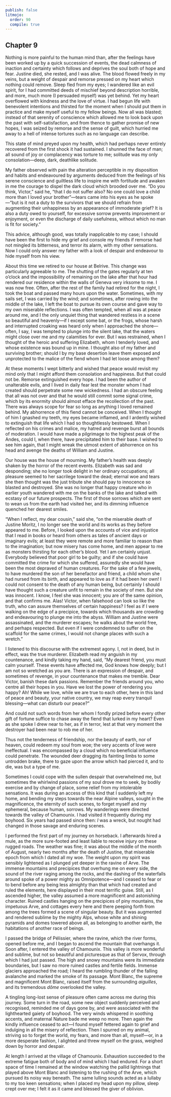 ```yaml
---
publish: false
litmojo:
  order: 90
  compile: true
---
```


## Chapter 9

Nothing is more painful to the human mind than, after the feelings have been worked up by a quick succession of events, the dead calmness of inaction and certainty which follows and deprives the soul both of hope and fear. Justine died, she rested, and I was alive. The blood flowed freely in my veins, but a weight of despair and remorse pressed on my heart which nothing could remove. Sleep fled from my eyes; I wandered like an evil spirit, for I had committed deeds of mischief beyond description horrible, and more, much more (I persuaded myself) was yet behind. Yet my heart overflowed with kindness and the love of virtue. I had begun life with benevolent intentions and thirsted for the moment when I should put them in practice and make myself useful to my fellow beings. Now all was blasted; instead of that serenity of conscience which allowed me to look back upon the past with self-satisfaction, and from thence to gather promise of new hopes, I was seized by remorse and the sense of guilt, which hurried me away to a hell of intense tortures such as no language can describe.

This state of mind preyed upon my health, which had perhaps never entirely recovered from the first shock it had sustained. I shunned the face of man; all sound of joy or complacency was torture to me; solitude was my only consolation—deep, dark, deathlike solitude.

My father observed with pain the alteration perceptible in my disposition and habits and endeavoured by arguments deduced from the feelings of his serene conscience and guiltless life to inspire me with fortitude and awaken in me the courage to dispel the dark cloud which brooded over me. “Do you think, Victor,” said he, “that I do not suffer also? No one could love a child more than I loved your brother”—tears came into his eyes as he spoke—“but is it not a duty to the survivors that we should refrain from augmenting their unhappiness by an appearance of immoderate grief? It is also a duty owed to yourself, for excessive sorrow prevents improvement or enjoyment, or even the discharge of daily usefulness, without which no man is fit for society.”

This advice, although good, was totally inapplicable to my case; I should have been the first to hide my grief and console my friends if remorse had not mingled its bitterness, and terror its alarm, with my other sensations. Now I could only answer my father with a look of despair and endeavour to hide myself from his view.

About this time we retired to our house at Belrive. This change was particularly agreeable to me. The shutting of the gates regularly at ten o’clock and the impossibility of remaining on the lake after that hour had rendered our residence within the walls of Geneva very irksome to me. I was now free. Often, after the rest of the family had retired for the night, I took the boat and passed many hours upon the water. Sometimes, with my sails set, I was carried by the wind; and sometimes, after rowing into the middle of the lake, I left the boat to pursue its own course and gave way to my own miserable reflections. I was often tempted, when all was at peace around me, and I the only unquiet thing that wandered restless in a scene so beautiful and heavenly—if I except some bat, or the frogs, whose harsh and interrupted croaking was heard only when I approached the shore—often, I say, I was tempted to plunge into the silent lake, that the waters might close over me and my calamities for ever. But I was restrained, when I thought of the heroic and suffering Elizabeth, whom I tenderly loved, and whose existence was bound up in mine. I thought also of my father and surviving brother; should I by my base desertion leave them exposed and unprotected to the malice of the fiend whom I had let loose among them?

At these moments I wept bitterly and wished that peace would revisit my mind only that I might afford them consolation and happiness. But that could not be. Remorse extinguished every hope. I had been the author of unalterable evils, and I lived in daily fear lest the monster whom I had created should perpetrate some new wickedness. I had an obscure feeling that all was not over and that he would still commit some signal crime, which by its enormity should almost efface the recollection of the past. There was always scope for fear so long as anything I loved remained behind. My abhorrence of this fiend cannot be conceived. When I thought of him I gnashed my teeth, my eyes became inflamed, and I ardently wished to extinguish that life which I had so thoughtlessly bestowed. When I reflected on his crimes and malice, my hatred and revenge burst all bounds of moderation. I would have made a pilgrimage to the highest peak of the Andes, could I, when there, have precipitated him to their base. I wished to see him again, that I might wreak the utmost extent of abhorrence on his head and avenge the deaths of William and Justine.

Our house was the house of mourning. My father’s health was deeply shaken by the horror of the recent events. Elizabeth was sad and desponding; she no longer took delight in her ordinary occupations; all pleasure seemed to her sacrilege toward the dead; eternal woe and tears she then thought was the just tribute she should pay to innocence so blasted and destroyed. She was no longer that happy creature who in earlier youth wandered with me on the banks of the lake and talked with ecstasy of our future prospects. The first of those sorrows which are sent to wean us from the earth had visited her, and its dimming influence quenched her dearest smiles.

“When I reflect, my dear cousin,” said she, “on the miserable death of Justine Moritz, I no longer see the world and its works as they before appeared to me. Before, I looked upon the accounts of vice and injustice that I read in books or heard from others as tales of ancient days or imaginary evils; at least they were remote and more familiar to reason than to the imagination; but now misery has come home, and men appear to me as monsters thirsting for each other’s blood. Yet I am certainly unjust. Everybody believed that poor girl to be guilty; and if she could have committed the crime for which she suffered, assuredly she would have been the most depraved of human creatures. For the sake of a few jewels, to have murdered the son of her benefactor and friend, a child whom she had nursed from its birth, and appeared to love as if it had been her own! I could not consent to the death of any human being, but certainly I should have thought such a creature unfit to remain in the society of men. But she was innocent. I know, I feel she was innocent; you are of the same opinion, and that confirms me. Alas! Victor, when falsehood can look so like the truth, who can assure themselves of certain happiness? I feel as if I were walking on the edge of a precipice, towards which thousands are crowding and endeavouring to plunge me into the abyss. William and Justine were assassinated, and the murderer escapes; he walks about the world free, and perhaps respected. But even if I were condemned to suffer on the scaffold for the same crimes, I would not change places with such a wretch.”

I listened to this discourse with the extremest agony. I, not in deed, but in effect, was the true murderer. Elizabeth read my anguish in my countenance, and kindly taking my hand, said, “My dearest friend, you must calm yourself. These events have affected me, God knows how deeply; but I am not so wretched as you are. There is an expression of despair, and sometimes of revenge, in your countenance that makes me tremble. Dear Victor, banish these dark passions. Remember the friends around you, who centre all their hopes in you. Have we lost the power of rendering you happy? Ah! While we love, while we are true to each other, here in this land of peace and beauty, your native country, we may reap every tranquil blessing—what can disturb our peace?”

And could not such words from her whom I fondly prized before every other gift of fortune suffice to chase away the fiend that lurked in my heart? Even as she spoke I drew near to her, as if in terror, lest at that very moment the destroyer had been near to rob me of her.

Thus not the tenderness of friendship, nor the beauty of earth, nor of heaven, could redeem my soul from woe; the very accents of love were ineffectual. I was encompassed by a cloud which no beneficial influence could penetrate. The wounded deer dragging its fainting limbs to some untrodden brake, there to gaze upon the arrow which had pierced it, and to die, was but a type of me.

Sometimes I could cope with the sullen despair that overwhelmed me, but sometimes the whirlwind passions of my soul drove me to seek, by bodily exercise and by change of place, some relief from my intolerable sensations. It was during an access of this kind that I suddenly left my home, and bending my steps towards the near Alpine valleys, sought in the magnificence, the eternity of such scenes, to forget myself and my ephemeral, because human, sorrows. My wanderings were directed towards the valley of Chamounix. I had visited it frequently during my boyhood. Six years had passed since then: _I_ was a wreck, but nought had changed in those savage and enduring scenes.

I performed the first part of my journey on horseback. I afterwards hired a mule, as the more sure-footed and least liable to receive injury on these rugged roads. The weather was fine; it was about the middle of the month of August, nearly two months after the death of Justine, that miserable epoch from which I dated all my woe. The weight upon my spirit was sensibly lightened as I plunged yet deeper in the ravine of Arve. The immense mountains and precipices that overhung me on every side, the sound of the river raging among the rocks, and the dashing of the waterfalls around spoke of a power mighty as Omnipotence—and I ceased to fear or to bend before any being less almighty than that which had created and ruled the elements, here displayed in their most terrific guise. Still, as I ascended higher, the valley assumed a more magnificent and astonishing character. Ruined castles hanging on the precipices of piny mountains, the impetuous Arve, and cottages every here and there peeping forth from among the trees formed a scene of singular beauty. But it was augmented and rendered sublime by the mighty Alps, whose white and shining pyramids and domes towered above all, as belonging to another earth, the habitations of another race of beings.

I passed the bridge of Pélissier, where the ravine, which the river forms, opened before me, and I began to ascend the mountain that overhangs it. Soon after, I entered the valley of Chamounix. This valley is more wonderful and sublime, but not so beautiful and picturesque as that of Servox, through which I had just passed. The high and snowy mountains were its immediate boundaries, but I saw no more ruined castles and fertile fields. Immense glaciers approached the road; I heard the rumbling thunder of the falling avalanche and marked the smoke of its passage. Mont Blanc, the supreme and magnificent Mont Blanc, raised itself from the surrounding _aiguilles_, and its tremendous _dôme_ overlooked the valley.

A tingling long-lost sense of pleasure often came across me during this journey. Some turn in the road, some new object suddenly perceived and recognised, reminded me of days gone by, and were associated with the lighthearted gaiety of boyhood. The very winds whispered in soothing accents, and maternal Nature bade me weep no more. Then again the kindly influence ceased to act—I found myself fettered again to grief and indulging in all the misery of reflection. Then I spurred on my animal, striving so to forget the world, my fears, and more than all, myself—or, in a more desperate fashion, I alighted and threw myself on the grass, weighed down by horror and despair.

At length I arrived at the village of Chamounix. Exhaustion succeeded to the extreme fatigue both of body and of mind which I had endured. For a short space of time I remained at the window watching the pallid lightnings that played above Mont Blanc and listening to the rushing of the Arve, which pursued its noisy way beneath. The same lulling sounds acted as a lullaby to my too keen sensations; when I placed my head upon my pillow, sleep crept over me; I felt it as it came and blessed the giver of oblivion.